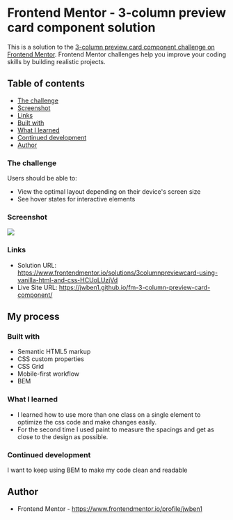 # Frontend Mentor - 3-column preview card component solution

This is a solution to the [3-column preview card component challenge on Frontend Mentor](https://www.frontendmentor.io/challenges/3column-preview-card-component-pH92eAR2-). Frontend Mentor challenges help you improve your coding skills by building realistic projects.

## Table of contents

- [The challenge](#the-challenge)
- [Screenshot](#screenshot)
- [Links](#links)
- [Built with](#built-with)
- [What I learned](#what-i-learned)
- [Continued development](#continued-development)
- [Author](#author)

### The challenge

Users should be able to:

- View the optimal layout depending on their device's screen size
- See hover states for interactive elements

### Screenshot

![](./screenshot.jpg)

### Links

- Solution URL: https://www.frontendmentor.io/solutions/3columnpreviewcard-using-vanilla-html-and-css-HCUoLUzjVd
- Live Site URL: https://jwben1.github.io/fm-3-column-preview-card-component/

## My process

### Built with

- Semantic HTML5 markup
- CSS custom properties
- CSS Grid
- Mobile-first workflow
- BEM

### What I learned

- I learned how to use more than one class on a single element to optimize the css code and make changes easily.
- For the second time I used paint to measure the spacings and get as close to the design as possible.

### Continued development

I want to keep using BEM to make my code clean and readable

## Author

- Frontend Mentor - https://www.frontendmentor.io/profile/jwben1
